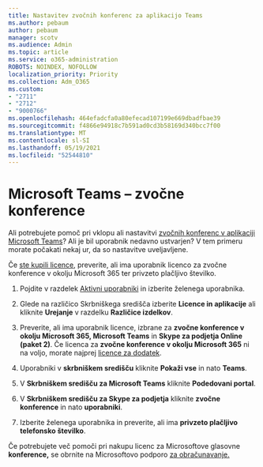 ```yaml
---
title: Nastavitev zvočnih konferenc za aplikacijo Teams
ms.author: pebaum
author: pebaum
manager: scotv
ms.audience: Admin
ms.topic: article
ms.service: o365-administration
ROBOTS: NOINDEX, NOFOLLOW
localization_priority: Priority
ms.collection: Adm_O365
ms.custom:
- "2711"
- "2712"
- "9000766"
ms.openlocfilehash: 464efadcfa0a80efecad107199e669dbadfbae39
ms.sourcegitcommit: f4866e94918c7b591ad0cd3b58169d340bcc7f00
ms.translationtype: MT
ms.contentlocale: sl-SI
ms.lasthandoff: 05/19/2021
ms.locfileid: "52544810"
---
```

# <a name="microsoft-teams--audio-conferencing"></a>Microsoft Teams – zvočne konference

Ali potrebujete pomoč pri vklopu ali nastavitvi [zvočnih konferenc v aplikaciji Microsoft Teams](/microsoftteams/set-up-audio-conferencing-in-teams)?  Ali je bil uporabnik nedavno ustvarjen? V tem primeru morate počakati nekaj ur, da so nastavitve uveljavljene.

Če [ste kupili licence](/microsoftteams/set-up-audio-conferencing-in-teams#step-2-get-and-assign-licenses), preverite, ali ima uporabnik licenco za zvočne konference v okolju Microsoft 365 ter privzeto plačljivo številko.

1. Pojdite v razdelek [Aktivni uporabniki](https://admin.microsoft.com/Adminportal/Home?source=applauncher#/users) in izberite želenega uporabnika.

2. Glede na različico Skrbniškega središča izberite **Licence in aplikacije** ali kliknite **Urejanje** v razdelku **Različice izdelkov**.

3. Preverite, ali ima uporabnik licence, izbrane za **zvočne konference v okolju Microsoft 365, Microsoft Teams** in **Skype za podjetja Online (paket 2)**. Če licenca za **zvočne konference v okolju Microsoft 365** ni na voljo, morate najprej [licence za dodatek](/microsoftteams/teams-add-on-licensing/microsoft-teams-add-on-licensing?tabs=small-business).

4. Uporabniki v **skrbniškem središču** kliknite **Pokaži vse** in nato **Teams**.

5. V **Skrbniškem središču za Microsoft Teams** kliknite **Podedovani portal**.

6. V **Skrbniškem središču za Skype za podjetja** kliknite **zvočne konference** in nato **uporabniki**.

7. Izberite želenega uporabnika in preverite, ali ima **privzeto plačljivo telefonsko številko**.

Če potrebujete več pomoči pri nakupu licenc za Microsoftove glasovne **konference,** se obrnite na Microsoftovo podporo [za obračunavanje.](https://go.microsoft.com/fwlink/p/?linkid=518322)

